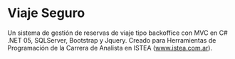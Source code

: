 # Viaje Seguro

Un sistema de gestión de reservas de viaje tipo backoffice con MVC en C# .NET 05, SQLServer, Bootstrap y Jquery.
Creado para Herramientas de Programación de la Carrera de Analista en ISTEA (www.istea.com.ar).
